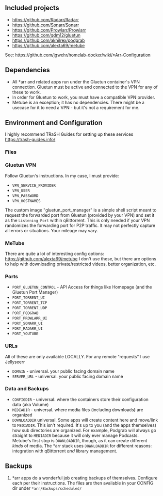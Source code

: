 ## Included projects

- https://github.com/Radarr/Radarr
- https://github.com/Sonarr/Sonarr
- https://github.com/Prowlarr/Prowlarr
- https://github.com/qdm12/gluetun
- https://github.com/akhilrex/podgrab
- https://github.com/alexta69/metube

See: https://github.com/jgwehr/homelab-docker/wiki/*Arr-Configuration

## Dependencies

- All *arr and related apps run under the Gluetun container's VPN connection. Gluetun must be active and connected to the VPN for any of these to work.
- In order for Gluetun to work, you must have a compatible VPN provider.
- Metube is an exception; it has no dependencies. There might be a usecase for it to need a VPN - but it's not a requirement for me.


## Environment and Configuration
I highly recommend TRaSH Guides for setting up these services https://trash-guides.info/

### Files

### Gluetun VPN
Follow Gluetun's instructions. In my case, I must provide:
- `VPN_SERVICE_PROVIDER`
- `VPN_USER`
- `VPN_PASSWORD`
- `VPN_HOSTNAMES`

The custom image "gluetun_port_manager" is a simple shell script meant to request the forwarded port from Gluetun (provided by your VPN) and set it as the `Listening Port` within qBittorrent. This is only needed if your VPN randomizes the forwarding port for P2P traffic. It may not perfectly capture all errors or situations. Your mileage may vary. 

### MeTube
There are quite a lot of interesting config options: https://github.com/alexta69/metube
I don't use these, but there are options to help with downloading private/restricted videos, better organization, etc.

### Ports

- `PORT_GLUETUN_CONTROL` - API Access for things like Homepage (and the Gluetun Port Manager) 
- `PORT_TORRENT_UI`
- `PORT_TORRENT_TCP`
- `PORT_TORRENT_UDP`
- `PORT_PODGRAB`
- `PORT_PROWLARR_UI`
- `PORT_SONARR_UI`
- `PORT_RADARR_UI`
- `PORT_YOUTUBE`

### URLs
All of these are only available LOCALLY. For any remote "requests" I use Jellyseerr
- `DOMAIN` - universal. your public facing domain name
- `SERVER_URL` - universal. your public facing domain name

### Data and Backups
- `CONFIGDIR` - universal. where the containers store their configuration data (aka Volume)
- `MEDIADIR` - universal. where media files (including downloads) are organized
- `DOWNLOADDIR` universal. Some apps will create content here and move/link to `MEDIADIR`. This isn't required. It's up to you (and the apps themselves) how sub directories are organized. For example, Podgrab will always go straight to `MEDIADIR` because it will only ever manage Podcasts. Metube's first stop is `DOWNLOADDIR`, though, as it can create different *kinds* of media. The *arr stack uses `DOWNLOADDIR` for different reasons: integration with qBittorrent *and* library management.


## Backups
1. *arr apps do a wonderful job creating backups of themselves. Configure each per their instructions.  The files are then available in your CONFIG dir under `*arr/Backups/scheduled/`